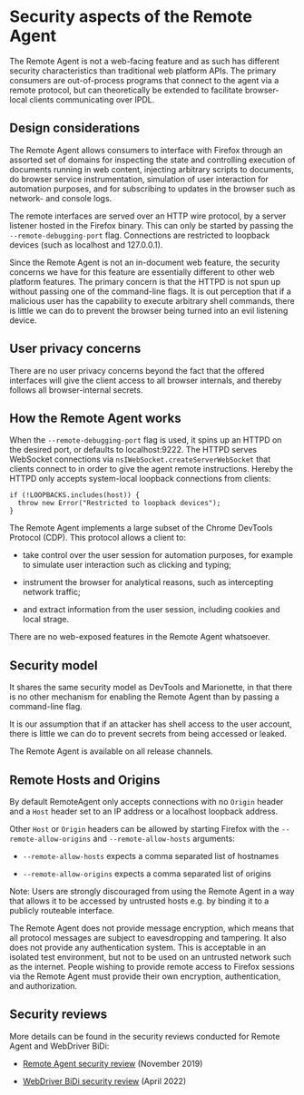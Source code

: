 Security aspects of the Remote Agent
====================================

The Remote Agent is not a web-facing feature and as such has different
security characteristics than traditional web platform APIs.  The
primary consumers are out-of-process programs that connect to the
agent via a remote protocol, but can theoretically be extended to
facilitate browser-local clients communicating over IPDL.

Design considerations
---------------------

The Remote Agent allows consumers to interface with Firefox through
an assorted set of domains for inspecting the state and controlling
execution of documents running in web content, injecting arbitrary
scripts to documents, do browser service instrumentation, simulation
of user interaction for automation purposes, and for subscribing
to updates in the browser such as network- and console logs.

The remote interfaces are served over an HTTP wire protocol, by a
server listener hosted in the Firefox binary.  This can only be
started by passing the `--remote-debugging-port`
flag.  Connections are restricted to loopback devices
(such as localhost and 127.0.0.1).

Since the Remote Agent is not an in-document web feature, the
security concerns we have for this feature are essentially different
to other web platform features.  The primary concern is that the
HTTPD is not spun up without passing one of the command-line flags.
It is out perception that if a malicious user has the capability
to execute arbitrary shell commands, there is little we can do to
prevent the browser being turned into an evil listening device.

User privacy concerns
---------------------

There are no user privacy concerns beyond the fact that the offered
interfaces will give the client access to all browser internals,
and thereby follows all browser-internal secrets.

How the Remote Agent works
--------------------------

When the `--remote-debugging-port` flag is used,
it spins up an HTTPD on the desired port, or defaults to
localhost:9222.  The HTTPD serves WebSocket connections via
`nsIWebSocket.createServerWebSocket` that clients connect to in
order to give the agent remote instructions. Hereby the HTTPD only
accepts system-local loopback connections from clients:

    if (!LOOPBACKS.includes(host)) {
      throw new Error("Restricted to loopback devices");
    }

The Remote Agent implements a large subset of the Chrome DevTools
Protocol (CDP).  This protocol allows a client to:

- take control over the user session for automation purposes, for
  example to simulate user interaction such as clicking and typing;

- instrument the browser for analytical reasons, such as intercepting
  network traffic;

- and extract information from the user session, including cookies
  and local strage.

There are no web-exposed features in the Remote Agent whatsoever.

Security model
--------------

It shares the same security model as DevTools and Marionette, in
that there is no other mechanism for enabling the Remote Agent than
by passing a command-line flag.

It is our assumption that if an attacker has shell access to the
user account, there is little we can do to prevent secrets from
being accessed or leaked.

The Remote Agent is available on all release channels.

Remote Hosts and Origins
------------------------

By default RemoteAgent only accepts connections with no `Origin` header and a
`Host` header set to an IP address or a localhost loopback address.

Other `Host` or `Origin` headers can be allowed by starting Firefox with the
`--remote-allow-origins` and `--remote-allow-hosts` arguments:

- `--remote-allow-hosts` expects a comma separated list of hostnames

- `--remote-allow-origins` expects a comma separated list of origins

Note: Users are strongly discouraged from using the Remote Agent in a way that
allows it to be accessed by untrusted hosts e.g. by binding it to a publicly
routeable interface.

The Remote Agent does not provide message encryption, which means that all
protocol messages are subject to eavesdropping and tampering. It also does not
provide any authentication system. This is acceptable in an isolated test
environment, but not to be used on an untrusted network such as the internet.
People wishing to provide remote access to Firefox sessions via the Remote Agent
must provide their own encryption, authentication, and authorization.

Security reviews
----------------

More details can be found in the security reviews conducted for Remote Agent and
WebDriver BiDi:

- [Remote Agent security review] (November 2019)

- [WebDriver BiDi security review] (April 2022)

[Remote Agent security review]: https://bugzilla.mozilla.org/show_bug.cgi?id=1542229
[WebDriver BiDi security review]: https://bugzilla.mozilla.org/show_bug.cgi?id=1753997
